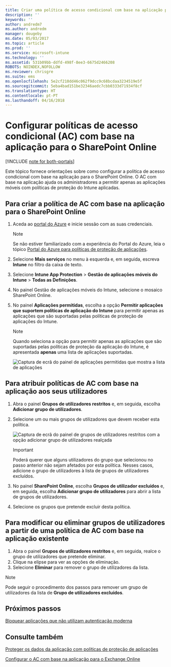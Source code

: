 ```yaml
---
title: Criar uma política de acesso condicional com base na aplicação para o SharePoint Online
description: ''
keywords: ''
author: andredm7
ms.author: andredm
manager: dougeby
ms.date: 05/03/2017
ms.topic: article
ms.prod: ''
ms.service: microsoft-intune
ms.technology: ''
ms.assetid: 531b09bb-ddfd-498f-8ee3-6675d2466208
ROBOTS: NOINDEX,NOFOLLOW
ms.reviewer: chrisgre
ms.suite: ems
ms.openlocfilehash: 5e2cf210dd46c062f9dcc9c68bcdaa3234519e5f
ms.sourcegitcommit: 5eba4bad151be32346aedc7cbb0333d71934f8cf
ms.translationtype: HT
ms.contentlocale: pt-PT
ms.lasthandoff: 04/16/2018
---
```

# <a name="set-up-app-based-conditional-access-ca-policies-for-sharepoint-online"></a>Configurar políticas de acesso condicional (AC) com base na aplicação para o SharePoint Online

[!INCLUDE [note for both-portals](../includes/note-for-both-portals.md)]

Este tópico fornece orientações sobre como configurar a política de acesso condicional com base na aplicação para o SharePoint Online. O AC com base na aplicação ajuda os administradores a permitir apenas as aplicações móveis com políticas de proteção do Intune aplicadas.

## <a name="to-create-the-app-based-ca-policy-for-sharepoint-online"></a>Para criar a política de AC com base na aplicação para o SharePoint Online

1. Aceda ao [portal do Azure](https://portal.azure.com) e inicie sessão com as suas credenciais.

    > [!NOTE]
    > Se não estiver familiarizado com a experiência do Portal do Azure, leia o tópico [Portal do Azure para políticas de proteção de aplicações](azure-portal-for-microsoft-intune-mam-policies.md).

2. Selecione **Mais serviços** no menu à esquerda e, em seguida, escreva **Intune** no filtro da caixa de texto.

3. Selecione **Intune App Protection** > **Gestão de aplicações móveis do Intune** > **Todas as Definições**.

4. No painel Gestão de aplicações móveis do Intune, selecione o mosaico SharePoint Online.

5. No painel **Aplicações permitidas**, escolha a opção **Permitir aplicações que suportem políticas de aplicação do Intune** para permitir apenas as aplicações que são suportadas pelas políticas de proteção de aplicações do Intune.

    > [!NOTE] 
    > Quando seleciona a opção para permitir apenas as aplicações que são suportadas pelas políticas de proteção da aplicação do Intune, é apresentada **apenas** uma lista de aplicações suportadas.

    ![Captura de ecrã do painel de aplicações permitidas que mostra a lista de aplicações](../media/mam-ca-spo-allowed-apps.png)

## <a name="to-assign-app-based-ca-policies-to-your-users"></a>Para atribuir políticas de AC com base na aplicação aos seus utilizadores

1. Abra o painel **Grupos de utilizadores restritos** e, em seguida, escolha **Adicionar grupo de utilizadores**.

2. Selecione um ou mais grupos de utilizadores que devem receber esta política.

    ![Captura de ecrã do painel de grupos de utilizadores restritos com a opção adicionar grupo de utilizadores realçada](../media/mam-ca-spo-restricted-groups.png)

    > [!IMPORTANT] 
    > Poderá querer que alguns utilizadores do grupo que selecionou no passo anterior não sejam afetados por esta política. Nesses casos, adicione o grupo de utilizadores à lista de grupos de utilizadores excluídos. 

3. No painel **SharePoint Online**, escolha **Grupos de utilizador excluídos** e, em seguida, escolha **Adicionar grupo de utilizadores** para abrir a lista de grupos de utilizadores.

4. Selecione os grupos que pretende excluir desta política.  

## <a name="to-modify-or-delete-user-groups-from-an-existing-app-based-ca-policy"></a>Para modificar ou eliminar grupos de utilizadores a partir de uma política de AC com base na aplicação existente

1. Abra o painel **Grupos de utilizadores restritos** e, em seguida, realce o grupo de utilizadores que pretende eliminar.
2. Clique na elipse para ver as opções de eliminação.
3. Selecione **Eliminar** para remover o grupo de utilizadores da lista.

> [!NOTE] 
> Pode seguir o procedimento dos passos para remover um grupo de utilizadores da lista de **Grupo de utilizadores excluídos**.

## <a name="next-steps"></a>Próximos passos

[Bloquear aplicações que não utilizam autenticação moderna](block-apps-with-no-modern-authentication.md)

## <a name="see-also"></a>Consulte também

[Proteger os dados da aplicação com políticas de proteção de aplicações](protect-app-data-using-mobile-app-management-policies-with-microsoft-intune.md)

[Configurar o AC com base na aplicação para o Exchange Online](mam-ca-for-exchange-online.md)
